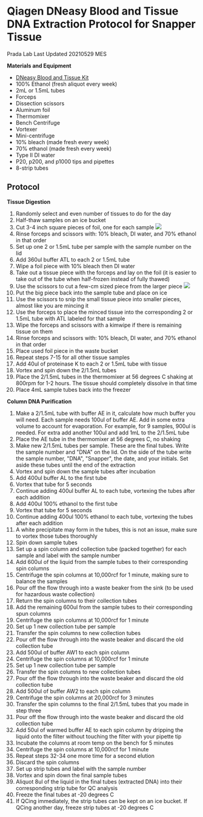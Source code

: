 # Qiagen DNeasy Blood and Tissue DNA Extraction Protocol for Snapper Tissue

Prada Lab
Last Updated 20210529 MES

**Materials and Equipment**

- [DNeasy Blood and Tissue Kit](https://www.qiagen.com/us/products/discovery-and-translational-research/dna-rna-purification/dna-purification/genomic-dna/dneasy-blood-and-tissue-kit/)
- 100% Ethanol (fresh aliquot every week)
- 2mL or 1.5mL tubes
- Forceps
- Dissection scissors
- Aluminum foil
- Thermomixer
- Bench Centrifuge
- Vortexer
- Mini-centrifuge
- 10% bleach (made fresh every week)
- 70% ethanol (made fresh every week)
- Type II DI water
- P20, p200, and p1000 tips and pipettes
- 8-strip tubes

## Protocol

**Tissue Digestion**

1. Randomly select and even number of tissues to do for the day
2. Half-thaw samples on an ice bucket
3. Cut 3-4 inch square pieces of foil, one for each sample
![](https://raw.githubusercontent.com/meschedl/PPP-Lab-Resources/master/images/Screen%20Shot%202021-08-09%20at%2011.38.38%20AM.png)
4. Rinse forceps and scissors with: 10% bleach, DI water, and 70% ethanol in that order
5. Set up one 2 or 1.5mL tube per sample with the sample number on the lid
6. Add 360ul buffer ATL to each 2 or 1.5mL tube
7. Wipe a foil piece with 10% bleach then DI water
8. Take out a tissue piece with the forceps and lay on the foil (it is easier to take out of the tube when half-frozen instead of fully thawed)
9. Use the scissors to cut a few-cm sized piece from the larger piece ![](RackMultipart20210809-4-1haxsup_html_615c67fdde84a7a3.jpg)
10. Put the big piece back into the sample tube and place on ice
11. Use the scissors to snip the small tissue piece into smaller pieces, almost like you are mincing it
12. Use the forceps to place the minced tissue into the corresponding 2 or 1.5mL tube with ATL labeled for that sample
13. Wipe the forceps and scissors with a kimwipe if there is remaining tissue on them
14. Rinse forceps and scissors with: 10% bleach, DI water, and 70% ethanol in that order
15. Place used foil piece in the waste bucket
16. Repeat steps 7-15 for all other tissue samples
17. Add 40ul of proteinase K to each 2 or 1.5mL tube with tissue
18. Vortex and spin down the 2/1.5mL tubes
19. Place the 2/1.5mL tubes in the thermomixer at 56 degrees C shaking at 800rpm for 1-2 hours. The tissue should completely dissolve in that time
20. Place 4mL sample tubes back into the freezer

**Column DNA Purification**

1. Make a 2/1.5mL tube with buffer AE in it, calculate how much buffer you will need. Each sample needs 100ul of buffer AE. Add in some extra volume to account for evaporation. For example, for 9 samples, 900ul is needed. For extra add another 100ul and add 1mL to the 2/1.5mL tube
2. Place the AE tube in the thermomixer at 56 degrees C, no shaking
3. Make new 2/1.5mL tubes per sample. These are the final tubes. Write the sample number and &quot;DNA&quot; on the lid. On the side of the tube write the sample number, &quot;DNA&quot;, &quot;Snapper&quot;, the date, and your initials. Set aside these tubes until the end of the extraction
4. Vortex and spin down the sample tubes after incubation
5. Add 400ul buffer AL to the first tube
6. Vortex that tube for 5 seconds
7. Continue adding 400ul buffer AL to each tube, vortexing the tubes after each addition
8. Add 400ul 100% ethanol to the first tube
9. Vortex that tube for 5 seconds
10. Continue adding 400ul 100% ethanol to each tube, vortexing the tubes after each addition
11. A white precipitate may form in the tubes, this is not an issue, make sure to vortex those tubes thoroughly
12. Spin down sample tubes
13. Set up a spin column and collection tube (packed together) for each sample and label with the sample number
14. Add 600ul of the liquid from the sample tubes to their corresponding spin columns
15. Centrifuge the spin columns at 10,000rcf for 1 minute, making sure to balance the samples
16. Pour off the flow through into a waste beaker from the sink (to be used for hazardous waste collection)
17. Return the spin columns to their collection tubes
18. Add the remaining 600ul from the sample tubes to their corresponding spun columns
19. Centrifuge the spin columns at 10,000rcf for 1 minute
20. Set up 1 new collection tube per sample
21. Transfer the spin columns to new collection tubes
22. Pour off the flow through into the waste beaker and discard the old collection tube
23. Add 500ul of buffer AW1 to each spin column
24. Centrifuge the spin columns at 10,000rcf for 1 minute
25. Set up 1 new collection tube per sample
26. Transfer the spin columns to new collection tubes
27. Pour off the flow through into the waste beaker and discard the old collection tube
28. Add 500ul of buffer AW2 to each spin column
29. Centrifuge the spin columns at 20,000rcf for 3 minutes
30. Transfer the spin columns to the final 2/1.5mL tubes that you made in step three
31. Pour off the flow through into the waste beaker and discard the old collection tube
32. Add 50ul of warmed buffer AE to each spin column by dripping the liquid onto the filter without touching the filter with your pipette tip
33. Incubate the columns at room temp on the bench for 5 minutes
34. Centrifuge the spin columns at 10,000rcf for 1 minute
35. Repeat steps 32-34 one more time for a second elution
36. Discard the spin columns
37. Set up strip tubes and label with the sample number
38. Vortex and spin down the final sample tubes
39. Aliquot 8ul of the liquid in the final tubes (extracted DNA) into their corresponding strip tube for QC analysis
40. Freeze the final tubes at -20 degrees C
41. If QCing immediately, the strip tubes can be kept on an ice bucket. If QCing another day, freeze strip tubes at -20 degrees C
